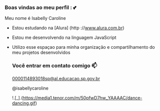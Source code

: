 ### Boas vindas ao meu perfil : 💕

Meu nome é Isabelly Caroline 

- Estou estudando na [Alura] (http ://www.alura.com.br)
- Estou me desenvolvendo na linguagem JavaScript
- Utilizo esse espaçao para minha organização e compartilhamento do meu projetos desenvolvidos

  ### Você entrar em contato comigo 📫

  0000114893018sp@al.educacao.sp.gov.br

  @isabellycaroline


  !.[_].(https://media1.tenor.com/m/50pfwD7hw_YAAAAC/dance-dancing.gif)
